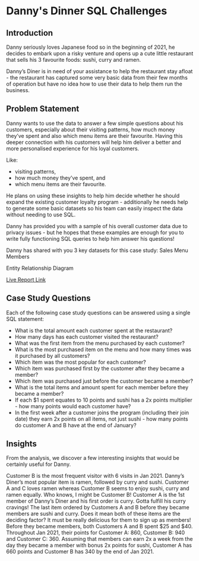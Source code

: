 # Danny's Dinner SQL Challenges

## Introduction

Danny seriously loves Japanese food so in the beginning of 2021, he decides to embark upon a risky venture and opens up a cute little restaurant that sells his 3 favourite foods: sushi, curry and ramen.

Danny’s Diner is in need of your assistance to help the restaurant stay afloat - the restaurant has captured some very basic data from their few months of operation but have no idea how to use their data to help them run the business.

## Problem Statement

Danny wants to use the data to answer a few simple questions about his customers, especially about their visiting patterns, how much money they’ve spent and also which menu items are their favourite. Having this deeper connection with his customers will help him deliver a better and more personalised experience for his loyal customers.

Like: 
  - visiting patterns,
  - how much money they’ve spent, and
  - which menu items are their favourite.

He plans on using these insights to help him decide whether he should expand the existing customer loyalty program - additionally he needs help to generate some basic datasets so his team can easily inspect the data without needing to use SQL.

Danny has provided you with a sample of his overall customer data due to privacy issues - but he hopes that these examples are enough for you to write fully functioning SQL queries to help him answer his questions!

Danny has shared with you 3 key datasets for this case study:
Sales
Menu
Members

Entity Relationship Diagram




[Live Report Link](https://app.powerbi.com/groups/me/reports/461950aa-6e4a-4a16-a76f-838145ff8ac8/6069fd5166468130bd4a?experience=power-bi)


## Case Study Questions

Each of the following case study questions can be answered using a single SQL statement:

- What is the total amount each customer spent at the restaurant?
- How many days has each customer visited the restaurant?
- What was the first item from the menu purchased by each customer?
- What is the most purchased item on the menu and how many times was it purchased by all customers?
- Which item was the most popular for each customer?
- Which item was purchased first by the customer after they became a member?
- Which item was purchased just before the customer became a member?
- What is the total items and amount spent for each member before they became a member?
- If each $1 spent equates to 10 points and sushi has a 2x points multiplier - how many points would each customer have?
- In the first week after a customer joins the program (including their join date) they earn 2x points on all items, not just sushi - how many points do customer A and B 
  have at the end of January?


## Insights

From the analysis, we discover a few interesting insights that would be certainly useful for Danny.

Customer B is the most frequent visitor with 6 visits in Jan 2021.
Danny’s Diner’s most popular item is ramen, followed by curry and sushi.
Customer A and C loves ramen whereas Customer B seems to enjoy sushi, curry and ramen equally. Who knows, I might be Customer B!
Customer A is the 1st member of Danny’s Diner and his first order is curry. Gotta fulfill his curry cravings!
The last item ordered by Customers A and B before they became members are sushi and curry. Does it mean both of these items are the deciding factor? It must be really delicious for them to sign up as members!
Before they became members, both Customers A and B spent $25 and $40.
Throughout Jan 2021, their points for Customer A: 860, Customer B: 940 and Customer C: 360.
Assuming that members can earn 2x a week from the day they became a member with bonus 2x points for sushi, Customer A has 660 points and Customer B has 340 by the end of Jan 2021.











